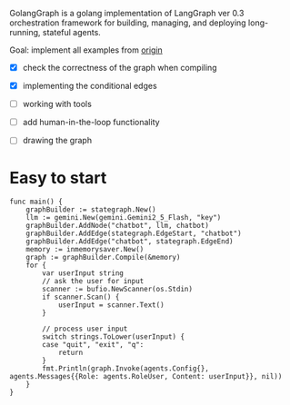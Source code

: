 GolangGraph is a golang implementation of LangGraph ver 0.3 orchestration framework for building, managing, and deploying long-running, stateful agents.

Goal: implement all examples from [origin](https://langchain-ai.github.io/langgraph/concepts/why-langgraph/)

- [x] check the correctness of the graph when compiling
- [X] implementing the conditional edges
- [ ] working with tools
- [ ] add human-in-the-loop functionality
- [ ] drawing the graph


# Easy to start

```
func main() {
	graphBuilder := stategraph.New()
	llm := gemini.New(gemini.Gemini2_5_Flash, "key")
	graphBuilder.AddNode("chatbot", llm, chatbot)
	graphBuilder.AddEdge(stategraph.EdgeStart, "chatbot")
	graphBuilder.AddEdge("chatbot", stategraph.EdgeEnd)
	memory := inmemorysaver.New()
	graph := graphBuilder.Compile(&memory)
	for {
		var userInput string
		// ask the user for input
		scanner := bufio.NewScanner(os.Stdin)
		if scanner.Scan() {
			userInput = scanner.Text()
		}

		// process user input
		switch strings.ToLower(userInput) {
		case "quit", "exit", "q":
			return
		}
		fmt.Println(graph.Invoke(agents.Config{}, agents.Messages{{Role: agents.RoleUser, Content: userInput}}, nil))
	}
}
```

